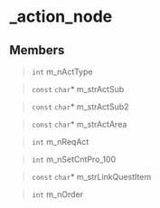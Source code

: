 # _action_node
 
## Members
 
> `int` m_nActType
 
> `const` `char`* m_strActSub
 
> `const` `char`* m_strActSub2
 
> `const` `char`* m_strActArea
 
> `int` m_nReqAct
 
> `int` m_nSetCntPro_100
 
> `const` `char`* m_strLinkQuestItem
 
> `int` m_nOrder
 
